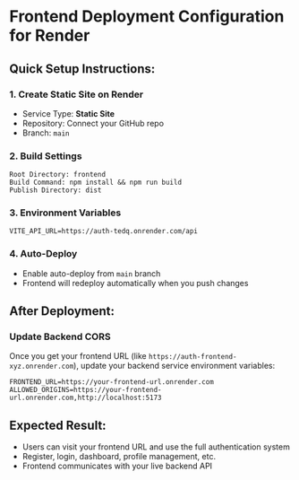 # Frontend Deployment Configuration for Render

## Quick Setup Instructions:

### 1. Create Static Site on Render
- Service Type: **Static Site**
- Repository: Connect your GitHub repo
- Branch: `main`

### 2. Build Settings
```
Root Directory: frontend
Build Command: npm install && npm run build
Publish Directory: dist
```

### 3. Environment Variables
```
VITE_API_URL=https://auth-tedq.onrender.com/api
```

### 4. Auto-Deploy
- Enable auto-deploy from `main` branch
- Frontend will redeploy automatically when you push changes

## After Deployment:

### Update Backend CORS
Once you get your frontend URL (like `https://auth-frontend-xyz.onrender.com`), update your backend service environment variables:

```
FRONTEND_URL=https://your-frontend-url.onrender.com
ALLOWED_ORIGINS=https://your-frontend-url.onrender.com,http://localhost:5173
```

## Expected Result:
- Users can visit your frontend URL and use the full authentication system
- Register, login, dashboard, profile management, etc.
- Frontend communicates with your live backend API
